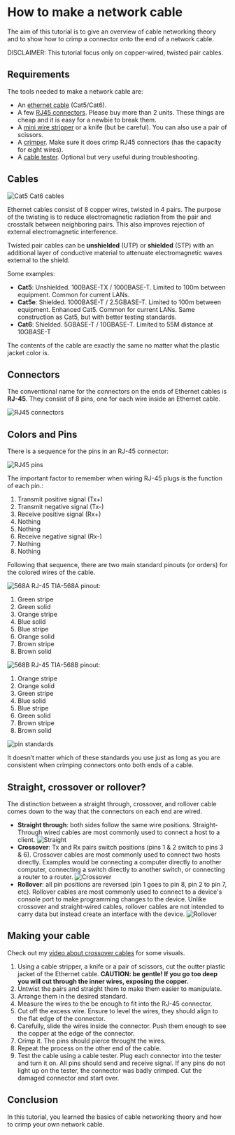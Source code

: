 # How to make a network cable

The aim of this tutorial is to give an overview of cable networking theory and to show how to crimp a connector onto the end of a network cable.

DISCLAIMER: This tutorial focus only on copper-wired, twisted pair cables.

## Requirements

The tools needed to make a network cable are:
- An [ethernet cable](https://www.amazon.com/Mediabridge-Ethernet-Cable-Feet-31-399-25X/dp/B001W28L2Y/ref=sr_1_3?dchild=1&keywords=ethernet+cable+cat5&qid=1602205353&sr=8-3) (Cat5/Cat6).
- A few [RJ45 connectors](https://www.amazon.com/CableCreation-100-PACK-Connector-Connectors-Transparent/dp/B01K9Z4FT2/ref=sr_1_3?dchild=1&keywords=RJ45+connectors&qid=1602205406&sr=8-3). Please buy more than 2 units. These things are cheap and it is easy for a newbie to break them.
- A [mini wire stripper](https://www.amazon.com/Stripper-Crimping-Stripping-Telephone-BUSHIBU/dp/B0768QBNWQ/ref=sr_1_2?dchild=1&keywords=mini+wire+stripper&qid=1602205429&sr=8-2) or a knife (but be careful). You can also use a pair of scissors.
- A [crimper](https://www.amazon.com/dp/B087YSF629?pd_rd_i=B087YSF629&pd_rd_w=NsJnk&pf_rd_p=4f746af9-b6d9-45af-93e9-2f6052926c10&pd_rd_wg=Onefk&pf_rd_r=7A7EKZ0D06JP9GVTPW3R&pd_rd_r=f84f5db8-6543-4bfc-8b3b-6e2a436152e4). Make sure it does crimp RJ45 connectors (has the capacity for eight wires).
- A [cable tester](https://www.amazon.com/iMBAPrice-Network-Cable-Tester-Phone/dp/B01M63EMBQ/ref=sr_1_3?dchild=1&keywords=network+cable+tester&qid=1602205519&sr=8-3). Optional but very useful during troubleshooting.

## Cables
![Cat5 Cat6 cables](../img/cables-cat5-cat6.jpg)

Ethernet cables consist of 8 copper wires, twisted in 4 pairs. The purpose of the twisting is to reduce electromagnetic radiation from the pair and crosstalk between neighboring pairs. This also improves rejection of external electromagnetic interference.

Twisted pair cables can be **unshielded** (UTP) or **shielded** (STP) with an additional layer of conductive material to attenuate electromagnetic waves external to the shield.

Some examples:
- **Cat5**: Unshielded. 100BASE-TX / 1000BASE-T. Limited to 100m between equipment. Common for current LANs.
- **Cat5e**: Shielded. 1000BASE-T / 2.5GBASE-T. Limited to 100m between equipment. Enhanced Cat5. Common for current LANs. Same construction as Cat5, but with better testing standards.
- **Cat6**: Shielded. 5GBASE-T / 10GBASE-T. Limited to 55M distance at 10GBASE-T

The contents of the cable are exactly the same no matter what the plastic jacket color is.

## Connectors

The conventional name for the connectors on the ends of Ethernet cables is **RJ-45**. They consist of 8 pins, one for each wire inside an Ethernet cable.

![RJ45 connectors](../img/rj45-overview.jpg)

## Colors and Pins

There is a sequence for the pins in an RJ-45 connector:

![RJ45 pins](../img/rj45-pins.png)

The important factor to remember when wiring RJ-45 plugs is the function of each pin.:
1. Transmit positive signal (Tx+)
2. Transmit negative signal (Tx-)
3. Receive positive signal (Rx+)
4. Nothing
5. Nothing
6. Receive negative signal (Rx-)
7. Nothing
8. Nothing

Following that sequence, there are two main standard pinouts (or orders) for the colored wires of the cable.

![568A](../img/568A.png)
RJ-45 TIA-568A pinout:
1. Green stripe
2. Green solid
3. Orange stripe
4. Blue solid
5. Blue stripe
6. Orange solid
7. Brown stripe
8. Brown solid

![568B](../img/568B.png)
RJ-45 TIA-568B pinout:
1. Orange stripe
2. Orange solid
3. Green stripe
4. Blue solid
5. Blue stripe
6. Green solid
7. Brown stripe
8. Brown solid

![pin standards](../img/568_A_and_568_B.svg)

It doesn’t matter which of these standards you use just as long as you are consistent when crimping connectors onto both ends of a cable.

## Straight, crossover or rollover?

The distinction between a straight through, crossover, and rollover cable comes down to the way that the connectors on each end are wired.

- **Straight through**: both sides follow the same wire positions. Straight-Through wired cables are most commonly used to connect a host to a client.
![Straight](../img/straight.png)
- **Crossover**: Tx and Rx pairs switch positions (pins 1 & 2 switch to pins 3 & 6). Crossover cables are most commonly used to connect two hosts directly. Examples would be connecting a computer directly to another computer, connecting a switch directly to another switch, or connecting a router to a router.
![Crossover](../img/crossover.png)
- **Rollover**: all pin positions are reversed (pin 1 goes to pin 8, pin 2 to pin 7, etc). Rollover cables are most commonly used to connect to a device's console port to make programming changes to the device. Unlike crossover and straight-wired cables, rollover cables are not intended to carry data but instead create an interface with the device.
![Rollover](../img/rollover.png)

## Making your cable
Check out my [video about crossover cables](https://www.youtube.com/embed/hhELDJHRz_0) for some visuals.

1. Using a cable stripper, a knife or a pair of scissors, cut the outter plastic jacket of the Ethernet cable. **CAUTION: be gentle! If you go too deep you will cut through the inner wires, exposing the copper.**
2. Untwist the pairs and straight them to make them easier to manipulate.
3. Arrange them in the desired standard.
4. Measure the wires to the be enough to fit into the RJ-45 connector.
5. Cut off the excess wire. Ensure to level the wires, they should align to the flat edge of the connector.
6. Carefully, slide the wires inside the connector. Push them enough to see the copper at the edge of the connector.
7. Crimp it. The pins should pierce throught the wires.
8. Repeat the process on the other end of the cable.
9. Test the cable using a cable tester. Plug each connector into the tester and turn it on. All pins should send and receive signal. If any pins do not light up on the tester, the connector was badly crimped. Cut the damaged connector and start over.

## Conclusion

In this tutorial, you learned the basics of cable networking theory and how to crimp your own network cable.
